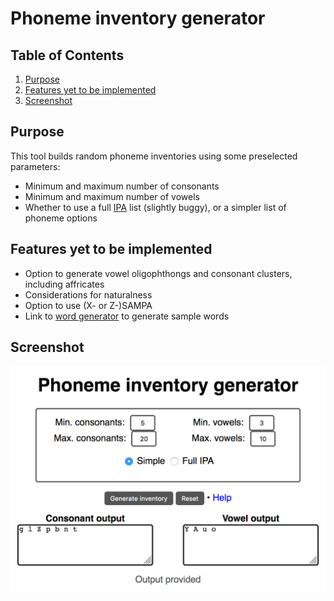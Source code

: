 # Phoneme inventory generator

## Table of Contents
1. [Purpose](#purpose)
2. [Features yet to be implemented](#features)
3. [Screenshot](#examples)

## Purpose<a name="purpose"></a>

This tool builds random phoneme inventories using some preselected parameters:
* Minimum and maximum number of consonants
* Minimum and maximum number of vowels
* Whether to use a full [IPA](https://en.wikipedia.org/wiki/International_Phonetic_Alphabet) list (slightly buggy), or a simpler list of phoneme options

## Features yet to be implemented<a name="features"></a>

* Option to generate vowel oligophthongs and consonant clusters, including affricates
* Considerations for naturalness
* Option to use (X- or Z-)SAMPA
* Link to [word generator](https://github.com/aaa2016/word-generator/) to generate sample words

## Screenshot<a name="examples"></a>

![Screenshot of tool](https://github.com/aaa2016/phoneme-inventory-generator/blob/master/example.png)